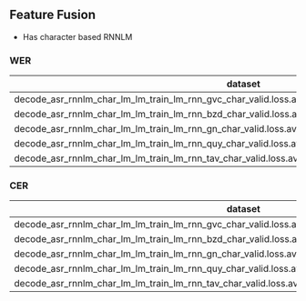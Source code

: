 ## Feature Fusion 

- Has character based RNNLM

### WER

|dataset|Snt|Wrd|Corr|Sub|Del|Ins|Err|S.Err|
|---|---|---|---|---|---|---|---|---|
|decode_asr_rnnlm_char_lm_lm_train_lm_rnn_gvc_char_valid.loss.ave_asr_model_valid.cer_ctc.best/dev_gvc|253|2206|25.7|68.0|6.3|16.6|90.8|100.0|
|decode_asr_rnnlm_char_lm_lm_train_lm_rnn_bzd_char_valid.loss.ave_asr_model_valid.cer_ctc.best/dev_bzd|250|2056|34.6|57.9|7.5|16.8|82.2|99.2|
|decode_asr_rnnlm_char_lm_lm_train_lm_rnn_gn_char_valid.loss.ave_asr_model_valid.cer_ctc.best/dev_gn|93|391|1.5|70.3|28.1|10.7|109.2|100.0|
|decode_asr_rnnlm_char_lm_lm_train_lm_rnn_quy_char_valid.loss.ave_asr_model_valid.cer_ctc.best/dev_quy|250|11465|45.2|51.4|3.4|12.3|67.0|100.0|
|decode_asr_rnnlm_char_lm_lm_train_lm_rnn_tav_char_valid.loss.ave_asr_model_valid.cer_ctc.best/dev_tav|250|1201|8.4|86.5|5.1|27.1|118.7|99.6|

### CER

|dataset|Snt|Wrd|Corr|Sub|Del|Ins|Err|S.Err|
|---|---|---|---|---|---|---|---|---|
|decode_asr_rnnlm_char_lm_lm_train_lm_rnn_gvc_char_valid.loss.ave_asr_model_valid.cer_ctc.best/dev_gvc|253|13453|71.0|15.3|13.7|12.5|41.5|100.0|
|decode_asr_rnnlm_char_lm_lm_train_lm_rnn_bzd_char_valid.loss.ave_asr_model_valid.cer_ctc.best/dev_bzd|250|10083|70.8|16.2|13.0|10.3|39.5|99.2|
|decode_asr_rnnlm_char_lm_lm_train_lm_rnn_gn_char_valid.loss.ave_asr_model_valid.cer_ctc.best/dev_gn|93|2946|30.3|37.7|31.9|8.3|78.0|100.0|
|decode_asr_rnnlm_char_lm_lm_train_lm_rnn_quy_char_valid.loss.ave_asr_model_valid.cer_ctc.best/dev_quy|250|95334|84.6|9.1|6.4|10.3|25.7|100.0|
|decode_asr_rnnlm_char_lm_lm_train_lm_rnn_tav_char_valid.loss.ave_asr_model_valid.cer_ctc.best/dev_tav|250|8606|61.8|21.5|16.7|15.1|53.2|99.6|